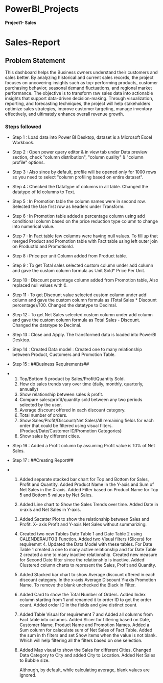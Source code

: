 # PowerBI_Projects
**Project1- Sales**

# Sales-Report

## Problem Statement

This dashboard helps the Business owners understand their customers and sales better. By analyzing historical and current sales records, the project focuses on uncovering insights such as top-performing products, customer purchasing behavior, seasonal demand fluctuations, and regional market performance. The objective is to transform raw sales data into actionable insights that support data-driven decision-making. Through visualization, reporting, and forecasting techniques, the project will help stakeholders optimize sales strategies, improve customer targeting, manage inventory effectively, and ultimately enhance overall revenue growth.

### Steps followed 

- Step 1 : Load data into Power BI Desktop, dataset is a Microsoft Excel Workbook.
- Step 2 : Open power query editor & in view tab under Data preview section, check "column distribution", "column quality" & "column profile" options.
- Step 3 : Also since by default, profile will be opened only for 1000 rows so you need to select "column profiling based on entire dataset".
- Step 4 : Checked the Datatype of columns in all table. Changed the datatype of Id columns to Text.
- Step 5 : In Promotion table the column names were in second row. Selected the Use first row as headers under Transform.
- Step 6 : In Promotion table added a percentage column using add conditional column based on the price reduction type column to change into numerical value.
- Step 7 : In Fact table few columns were having null values. To fill up that merged Product and Promotion table with Fact table using left outer join on ProductId and PromotionId.
- Step 8 : Price per unit Column added from Product table.
- Step 9 : To get Total sales selected custom column under add column and gave the custom column formula as  Unit Sold* Price Per Unit.
- Step 10 : Discount percentage column added from Promotion table, Also replaced null values with 0.
- Step 11 : To get Discount value selected custom column under add column and gave the custom column formula as (Total Sales * Discount percentage)/100. Changed the datatype to Decimal.
- Step 12 : To get Net Sales selected custom column under add column and gave the custom column formula as Total Sales - Discount. Changed the datatype to Decimal.
- Step 13 : Close and Apply. The transformed data is loaded into PowerBI Desktop.
- Step 14 : Created Data model : Created one to many relationship between Product, Customers and Promotion Table.
-  Step 15 : ##Business Requirements##
-    1) Top/Bottom 5 product by Sales/Profit/Quantity Sold.
     2) How do sales trends vary over time (daily, monthly, quarterly, annually)
     3) Show relationship between sales & profit.
     4) Compare sales/profit/quantity sold between any two periods selected by the user.
     5) Average discount offered in each discount category.
     6) Total number of orders.
     7) Show Sales/Profit/Discount/Net Sales/All remaining fields for each order that could be filtered using visual filters. (Product/Date/Customer ID/Promotion Categories)
     8) Show sales by different cities.
- Step 16 : Added a Profit column by assuming Profit value is 10% of Net Sales.
- Step 17 : ##Creating Report##
  
-    1) Added separate stacked bar chart for Top and Bottom for Sales, Profit and Quantity. Added Product Name in the Y-axis and Sum of Net Sales in the X-axis. Added Filter based on Product Name for Top 5 and Bottom 5 values by Net Sales.
     2) Added Line chart to Show the Sales Trends over time. Added Date in x-axis and Net Sales in Y-axis.
     3) Added Sacatter Plot to show the relationship between Sales and Profit. X- axis Profit and Y-axis Net Sales without summarizing.
     4) Created two new Tables Date Table 1 and Date Table 2 using CALENDERAUTO() Function. Added two Visual filters (Slicers) for requiremnt 4. Updated the Data Model with these tables. For Date Table 1 created a one to many active relationship and for Date Table 2 created a one to many inactive relationship. Created new measure for Second Date filter since the relationship is inactive. Added Clustered column charts to represent the Sales, Profit and Quantity.
     5) Added Stacked bar chart to show Average discount offered in each discount category. In the x-axis Average Discount Y-axis Promotion Name. To remove the blank unchecked the Black in Filter.
     6) Added Card to show the Total Number of Orders. Added Index column starting from 1 and renamed it to order ID to get the order count. Added order ID in the fields and give distinct count.
     7) Added Table Visual for requirement 7 and Added all columns from Fact table into columns. Added Slicer for filtering based on Date, Customer Name, Product Name and Promotion Names. Added  a Sum column for calaculate sum of Net Sales of Fact Table. Added the sum in th filters and set Show items when the value is not blank. Which will help filtering all the filters based on one selection. 
     8) Added Map visual to show the Sales for different Cities. Changed Data Category to City and added City to Location. Added Net Sales to Bubble size.


  
           
           Although, by default, while calculating average, blank values are ignored.
